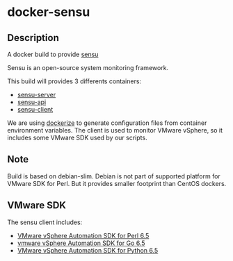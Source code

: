 # docker-sensu

## Description
A docker build to provide [sensu](https://sensu.io/)

Sensu is an open-source system monitoring framework.

This build will provides 3 differents containers:
* [sensu-server](https://hub.docker.com/r/animemint/sensu-server/)
* [sensu-api](https://hub.docker.com/r/animemint/sensu-api/)
* [sensu-client](https://hub.docker.com/r/animemint/sensu-client/)


We are using [dockerize](https://github.com/jwilder/dockerize) to generate configuration files from container environment variables.
The client is used to monitor VMware vSphere, so it includes some VMware SDK used by our scripts.

## Note
Build is based on debian-slim. Debian is not part of supported platform for VMware SDK for Perl.
But it provides smaller footprint than CentOS dockers.

## VMware SDK
The sensu client includes:
* [VMware vSphere Automation SDK for Perl 6.5](https://github.com/vmware/vsphere-automation-sdk-perl)
* [vmware vSphere Automation SDK for Go 6.5](https://github.com/vmware/govmomi)
* [VMware vSphere Automation  SDK for Python 6.5](https://github.com/vmware/pyvmomi)
